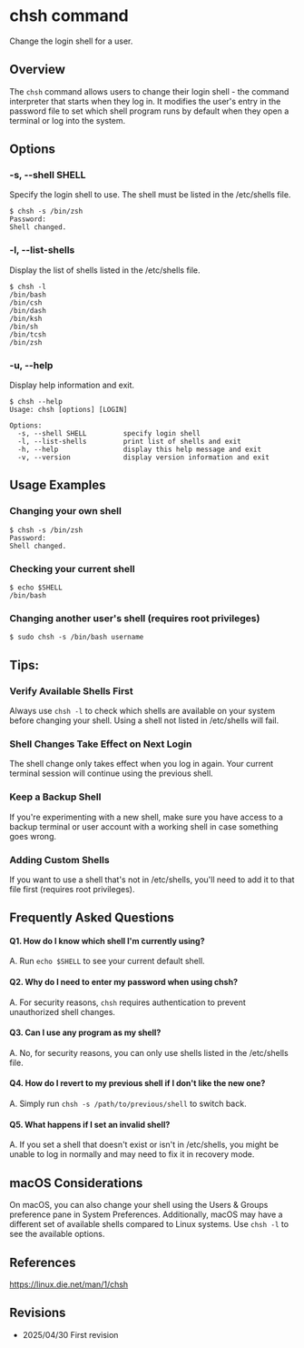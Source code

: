 # chsh command

Change the login shell for a user.

## Overview

The `chsh` command allows users to change their login shell - the command interpreter that starts when they log in. It modifies the user's entry in the password file to set which shell program runs by default when they open a terminal or log into the system.

## Options

### **-s, --shell SHELL**

Specify the login shell to use. The shell must be listed in the /etc/shells file.

```console
$ chsh -s /bin/zsh
Password: 
Shell changed.
```

### **-l, --list-shells**

Display the list of shells listed in the /etc/shells file.

```console
$ chsh -l
/bin/bash
/bin/csh
/bin/dash
/bin/ksh
/bin/sh
/bin/tcsh
/bin/zsh
```

### **-u, --help**

Display help information and exit.

```console
$ chsh --help
Usage: chsh [options] [LOGIN]

Options:
  -s, --shell SHELL         specify login shell
  -l, --list-shells         print list of shells and exit
  -h, --help                display this help message and exit
  -v, --version             display version information and exit
```

## Usage Examples

### Changing your own shell

```console
$ chsh -s /bin/zsh
Password: 
Shell changed.
```

### Checking your current shell

```console
$ echo $SHELL
/bin/bash
```

### Changing another user's shell (requires root privileges)

```console
$ sudo chsh -s /bin/bash username
```

## Tips:

### Verify Available Shells First

Always use `chsh -l` to check which shells are available on your system before changing your shell. Using a shell not listed in /etc/shells will fail.

### Shell Changes Take Effect on Next Login

The shell change only takes effect when you log in again. Your current terminal session will continue using the previous shell.

### Keep a Backup Shell

If you're experimenting with a new shell, make sure you have access to a backup terminal or user account with a working shell in case something goes wrong.

### Adding Custom Shells

If you want to use a shell that's not in /etc/shells, you'll need to add it to that file first (requires root privileges).

## Frequently Asked Questions

#### Q1. How do I know which shell I'm currently using?
A. Run `echo $SHELL` to see your current default shell.

#### Q2. Why do I need to enter my password when using chsh?
A. For security reasons, `chsh` requires authentication to prevent unauthorized shell changes.

#### Q3. Can I use any program as my shell?
A. No, for security reasons, you can only use shells listed in the /etc/shells file.

#### Q4. How do I revert to my previous shell if I don't like the new one?
A. Simply run `chsh -s /path/to/previous/shell` to switch back.

#### Q5. What happens if I set an invalid shell?
A. If you set a shell that doesn't exist or isn't in /etc/shells, you might be unable to log in normally and may need to fix it in recovery mode.

## macOS Considerations

On macOS, you can also change your shell using the Users & Groups preference pane in System Preferences. Additionally, macOS may have a different set of available shells compared to Linux systems. Use `chsh -l` to see the available options.

## References

https://linux.die.net/man/1/chsh

## Revisions

- 2025/04/30 First revision